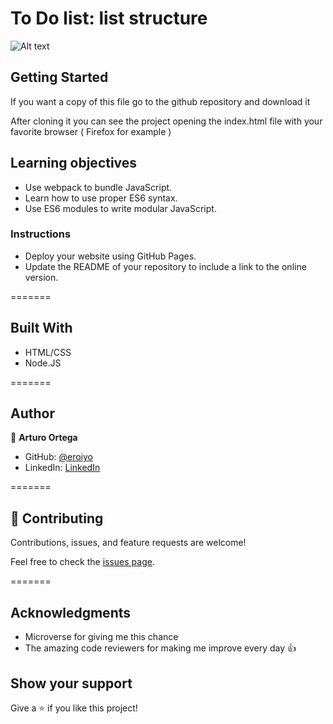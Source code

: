 # To Do list: list structure

![Alt text](screenshot.png?raw=true 'Screenshot')

## Getting Started

If you want a copy of this file go to the github repository and download it

After cloning it you can see the project opening the index.html file with your favorite browser ( Firefox for example )
## Learning objectives

- Use webpack to bundle JavaScript.
- Learn how to use proper ES6 syntax.
- Use ES6 modules to write modular JavaScript.

### Instructions

- Deploy your website using GitHub Pages.
- Update the README of your repository to include a link to the online version.

=======

## Built With 

- HTML/CSS
- Node.JS

=======

## Author

👤 **Arturo Ortega**

- GitHub: [@eroiyo](https://eroiyo.github.io/My-Portafolio/)
- LinkedIn: [LinkedIn](https://www.linkedin.com/in/carlos-arturo-ortega-guanipa-39a1a5204/)

=======

## 🤝 Contributing

Contributions, issues, and feature requests are welcome!

Feel free to check the [issues page](../../issues/).

=======

## Acknowledgments

- Microverse for giving me this chance
- The amazing code reviewers for making me improve every day :thumbsup:

## Show your support

Give a ⭐️ if you like this project!